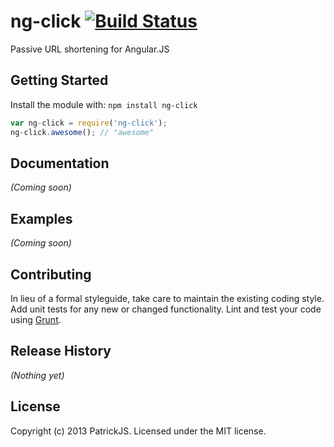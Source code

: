 # ng-click [![Build Status](https://secure.travis-ci.org/gdi2290/ng-click.png?branch=master)](http://travis-ci.org/gdi2290/ng-click)

Passive URL shortening for Angular.JS

## Getting Started
Install the module with: `npm install ng-click`

```javascript
var ng-click = require('ng-click');
ng-click.awesome(); // "awesome"
```

## Documentation
_(Coming soon)_

## Examples
_(Coming soon)_

## Contributing
In lieu of a formal styleguide, take care to maintain the existing coding style. Add unit tests for any new or changed functionality. Lint and test your code using [Grunt](http://gruntjs.com/).

## Release History
_(Nothing yet)_

## License
Copyright (c) 2013 PatrickJS. Licensed under the MIT license.
